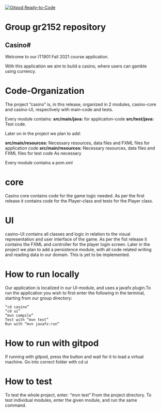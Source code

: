 [![Gitpod Ready-to-Code](https://img.shields.io/badge/Gitpod-Ready--to--Code-green?logo=gitpod)](https://gitpod.stud.ntnu.no/#https://gitlab.stud.idi.ntnu.no/it1901/groups-2021/gr2152/gr2152)

# Group gr2152 repository

## Casino#

Welcome to our IT1901 Fall 2021 course application.

With this application we aim to build a casino, where users can gamble using currency.

# Code-Organization

The project “casino” is, in this release, organized in 2 modules, casino-core and casino-UI, respectively with main-code and tests. 

Every module contains:
**src/main/java:**  for application-code
**src/test/java:**  Test code.

Later on in the project we plan to add:

**src/main/resources:** Necessary resources, data files and FXML files for application code
**src/main/resources:** Necessary resources, data files and FXML files for test code
As necessary

Every module contains a pom.xml

# core

Casino core contains code for the game logic needed. As per the first release it contains code for the Player-class and tests for the Player class.

# UI

casino-UI contains all classes and logic in relation to the visual representation and user interface of the game. As per the fist release it contains the FXML and controller for the player login screen. 
Later in the project we plan to add a persistence module, with all code related writing and reading data in our domain. This is yet to be implemented. 

# How to run locally

Our application is localized in our UI-module, and uses a javafx plugin.To run the application you wish to first enter the following in the terminal, starting from our group directory:

	“cd casino”
	“cd ui”
    “mvn compile”
    Test with “mvn test”
	Run with “mvn javafx:run”
	
# How to run with gitpod
If running with gitpod, press the button and wait for it to load a virtual machine.
Go into correct folder with cd ui

# How to test
To test the whole project, enter:
	“mvn test”
From the project directory.
To test individual modules, enter the given module, and run the same command. 

